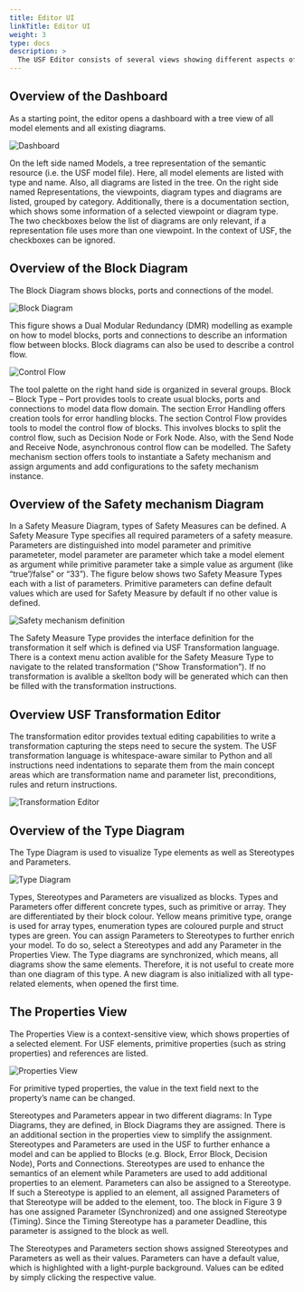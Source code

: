 ```yaml
---
title: Editor UI
linkTitle: Editor UI
weight: 3
type: docs
description: >
  The USF Editor consists of several views showing different aspects of a USF model. Most views can be accessed from the editor’s dashboard. The Block Diagrams and Type Diagrams show graphical aspects of the USF model. The Properties view show non-graphical properties of model elements selected in the UI. The transformation editor can be opened via double clicking on transformation files (*.usft) in the project explorer or using a context menu command for SafetymechanismTypes.
---
```


## Overview of the Dashboard

As a starting point, the editor opens a dashboard with a tree view of all model elements and all existing diagrams.

![Dashboard](dashboard.png "Dashboard Overview")

On the left side named Models, a tree representation of the semantic resource (i.e. the USF model file). Here, all model elements are listed with type and name. Also, all diagrams are listed in the tree.
On the right side named Representations, the viewpoints, diagram types and diagrams are listed, grouped by category. Additionally, there is a documentation section, which shows some information of a selected viewpoint or diagram type.
The two checkboxes below the list of diagrams are only relevant, if a representation file uses more than one viewpoint. In the context of USF, the checkboxes can be ignored. 


## Overview of the Block Diagram

The Block Diagram shows blocks, ports and connections of the model.

![Block Diagram](block_diagram.png "Block Diagram")

This figure shows a Dual Modular Redundancy (DMR) modelling as example on how to model blocks, ports and connections to describe an information flow between blocks. Block diagrams can also be used to describe a control flow.  

![Control Flow](control_flow.png "Control Flow")

The tool palette on the right hand side is organized in several groups. Block – Block Type – Port provides tools to create usual blocks, ports and connections to model data flow domain. The section Error Handling offers creation tools for error handling blocks. The section Control Flow provides tools to model the control flow of blocks. This involves blocks to split the control flow, such as Decision Node or Fork Node. Also, with the Send Node and Receive Node, asynchronous control flow can be modelled. The Safety mechanism section offers tools to instantiate a Safety mechanism and assign arguments and add configurations to the safety mechanism instance.

## Overview of the Safety mechanism Diagram

In a Safety Measure Diagram, types of Safety Measures can be defined. A Safety Measure Type specifies all required parameters of a safety measure. Parameters are distinguished into model parameter and primitive parameteter, model parameter are parameter which take a model element as argument while primitive parameter take a simple value as argument (like “true”/false” or “33”). The figure below shows two Safety Measure Types each with a list of parameters. Primitive parameters can define default values which are used for Safety Measure by default if no other value is defined.

![Safety mechanism definition](safety_mechanism_definition.png "Define a safety mechanism in USFedit")

The Safety Measure Type provides the interface definition for the transformation it self which is defined via USF Transformation language. There is a context menu action avalible for the Safety Measure Type to navigate to the related transformation (“Show Transformation”). If no transformation is avalible a skellton body will be generated which can then be filled with the transformation instructions.

## Overview USF Transformation Editor

The transformation editor provides textual editing capabilities to write a transformation capturing the steps need to secure the system. The USF transformation language is whitespace-aware similar to Python and all instructions need indentations to separate them from the main concept areas which are transformation name and parameter list, preconditions, rules and return instructions. 

![Transformation Editor](transformation_editor.png "Transformation Editor")

## Overview of the Type Diagram

The Type Diagram is used to visualize Type elements as well as Stereotypes and Parameters.

![Type Diagram](type_diagram.png "Type Diagram")

Types, Stereotypes and Parameters are visualized as blocks. Types and Parameters offer different concrete types, such as primitive or array. They are differentiated by their block colour. Yellow means primitive type, orange is used for array types, enumeration types are coloured purple and struct types are green.
You can assign Parameters to Stereotypes to further enrich your model. To do so, select a Stereotypes and add any Parameter in the Properties View.
The Type diagrams are synchronized, which means, all diagrams show the same elements. Therefore, it is not useful to create more than one diagram of this type. A new diagram is also initialized with all type-related elements, when opened the first time.

## The Properties View

The Properties View is a context-sensitive view, which shows properties of a selected element. For USF elements, primitive properties (such as string properties) and references are listed.

![Properties View](properties_view.png "Properties View")

For primitive typed properties, the value in the text field next to the property’s name can be changed. 

Stereotypes and Parameters appear in two different diagrams: In Type Diagrams, they are defined, in Block Diagrams they are assigned. There is an additional section in the properties view to simplify the assignment.
Stereotypes and Parameters are used in the USF to further enhance a model and can be applied to Blocks (e.g. Block, Error Block, Decision Node), Ports and Connections.
Stereotypes are used to enhance the semantics of an element while Parameters are used to add additional properties to an element. Parameters can also be assigned to a Stereotype. If such a Stereotype is applied to an element, all assigned Parameters of that Stereotype will be added to the element, too. The block in Figure 3 9 has one assigned Parameter (Synchronized) and one assigned Stereotype (Timing). Since the Timing Stereotype has a parameter Deadline, this parameter is assigned to the block as well.

The Stereotypes and Parameters section shows assigned Stereotypes and Parameters as well as their values. Parameters can have a default value, which is highlighted with a light-purple background. Values can be edited by simply clicking the respective value.






